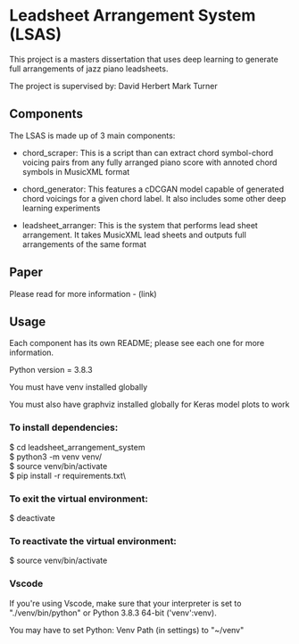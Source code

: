 # Leadsheet Arrangement System (LSAS)

This project is a masters dissertation that uses deep learning to generate full arrangements of jazz piano leadsheets.

The project is supervised by:
David Herbert
Mark Turner


## Components

The LSAS is made up of 3 main components:

- chord_scraper: This is a script than can extract chord symbol-chord voicing pairs from any fully arranged piano score with annoted chord symbols in MusicXML format

- chord_generator: This features a cDCGAN model capable of generated chord voicings for a given chord label. It also includes some other deep learning experiments

- leadsheet_arranger: This is the system that performs lead sheet arrangement. It takes MusicXML lead sheets and outputs full arrangements of the same format


## Paper

Please read for more information - (link)


## Usage 

Each component has its own README; please see each one for more information.

Python version = 3.8.3

You must have venv installed globally

You must also have graphviz installed globally for Keras model plots to work

### To install dependencies:

$ cd leadsheet_arrangement_system\
$ python3 -m venv venv/\
$ source venv/bin/activate\
$ pip install -r requirements.txt\

### To exit the virtual environment:

$ deactivate

### To reactivate the virtual environment:

$ source venv/bin/activate

### Vscode

If you're using Vscode, make sure that your interpreter is set to "./venv/bin/python" or Python 3.8.3 64-bit ('venv':venv).

You may have to set Python: Venv Path (in settings) to "~/venv"